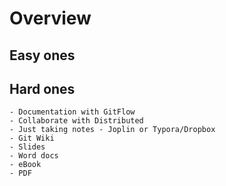# Overview

## Easy ones

## Hard ones



	- Documentation with GitFlow
	- Collaborate with Distributed
	- Just taking notes - Joplin or Typora/Dropbox
	- Git Wiki
	- Slides
	- Word docs
	- eBook
	- PDF